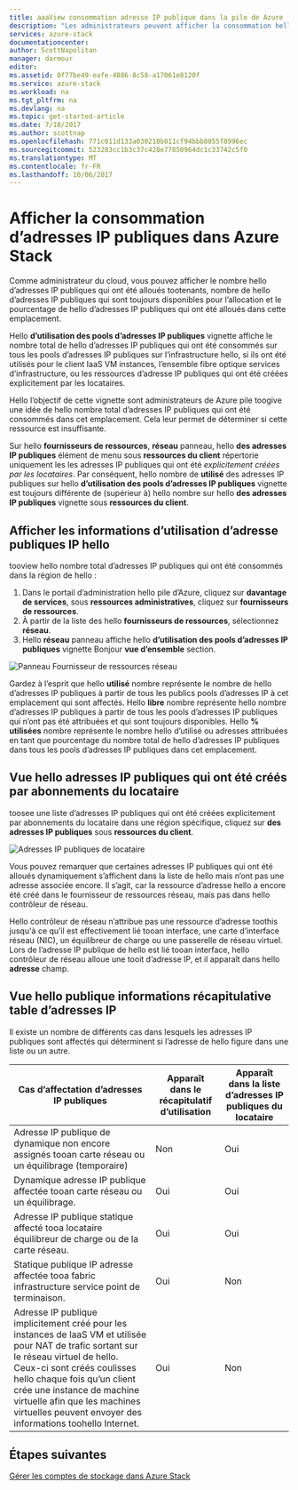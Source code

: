 ```yaml
---
title: aaaView consommation adresse IP publique dans la pile de Azure | Documents Microsoft
description: "Les administrateurs peuvent afficher la consommation hello d’adresses IP publiques dans une région"
services: azure-stack
documentationcenter: 
author: ScottNapolitan
manager: darmour
editor: 
ms.assetid: 0f77be49-eafe-4886-8c58-a17061e8120f
ms.service: azure-stack
ms.workload: na
ms.tgt_pltfrm: na
ms.devlang: na
ms.topic: get-started-article
ms.date: 7/18/2017
ms.author: scottnap
ms.openlocfilehash: 771c011d133a030218b011cf94bbb8055f8996ec
ms.sourcegitcommit: 523283cc1b3c37c428e77850964dc1c33742c5f0
ms.translationtype: MT
ms.contentlocale: fr-FR
ms.lasthandoff: 10/06/2017
---
```

# <a name="view-public-ip-address-consumption-in-azure-stack"></a>Afficher la consommation d’adresses IP publiques dans Azure Stack
Comme administrateur du cloud, vous pouvez afficher le nombre hello d’adresses IP publiques qui ont été alloués tootenants, nombre de hello d’adresses IP publiques qui sont toujours disponibles pour l’allocation et le pourcentage de hello d’adresses IP publiques qui ont été alloués dans cette emplacement.

Hello **d’utilisation des pools d’adresses IP publiques** vignette affiche le nombre total de hello d’adresses IP publiques qui ont été consommés sur tous les pools d’adresses IP publiques sur l’infrastructure hello, si ils ont été utilisés pour le client IaaS VM instances, l’ensemble fibre optique services d’infrastructure, ou les ressources d’adresse IP publiques qui ont été créées explicitement par les locataires.

Hello l’objectif de cette vignette sont administrateurs de Azure pile toogive une idée de hello nombre total d’adresses IP publiques qui ont été consommés dans cet emplacement. Cela leur permet de déterminer si cette ressource est insuffisante.

Sur hello **fournisseurs de ressources**, **réseau** panneau, hello **des adresses IP publiques** élément de menu sous **ressources du client** répertorie uniquement les les adresses IP publiques qui ont été *explicitement créées par les locataires*. Par conséquent, hello nombre de **utilisé** des adresses IP publiques sur hello **d’utilisation des pools d’adresses IP publiques** vignette est toujours différente de (supérieur à) hello nombre sur hello **des adresses IP publiques** vignette sous **ressources du client**.

## <a name="view-hello-public-ip-address-usage-information"></a>Afficher les informations d’utilisation d’adresse publiques IP hello
tooview hello nombre total d’adresses IP publiques qui ont été consommés dans la région de hello :

1. Dans le portail d’administration hello pile d’Azure, cliquez sur **davantage de services**, sous **ressources administratives**, cliquez sur **fournisseurs de ressources**.
2. À partir de la liste des hello **fournisseurs de ressources**, sélectionnez **réseau**.
3. Hello **réseau** panneau affiche hello **d’utilisation des pools d’adresses IP publiques** vignette Bonjour **vue d’ensemble** section.

![Panneau Fournisseur de ressources réseau](media/azure-stack-viewing-public-ip-address-consumption/image01.png)

Gardez à l’esprit que hello **utilisé** nombre représente le nombre de hello d’adresses IP publiques à partir de tous les publics pools d’adresses IP à cet emplacement qui sont affectés. Hello **libre** nombre représente hello nombre d’adresses IP publiques à partir de tous les pools d’adresses IP publiques qui n’ont pas été attribuées et qui sont toujours disponibles. Hello **% utilisées** nombre représente le nombre hello d’utilisé ou adresses attribuées en tant que pourcentage du nombre total de hello d’adresses IP publiques dans tous les pools d’adresses IP publiques dans cet emplacement.

## <a name="view-hello-public-ip-addresses-that-were-created-by-tenant-subscriptions"></a>Vue hello adresses IP publiques qui ont été créés par abonnements du locataire
toosee une liste d’adresses IP publiques qui ont été créées explicitement par abonnements du locataire dans une région spécifique, cliquez sur **des adresses IP publiques** sous **ressources du client**.

![Adresses IP publiques de locataire](media/azure-stack-viewing-public-ip-address-consumption/image02.png)

Vous pouvez remarquer que certaines adresses IP publiques qui ont été alloués dynamiquement s’affichent dans la liste de hello mais n’ont pas une adresse associée encore. Il s’agit, car la ressource d’adresse hello a encore été créé dans le fournisseur de ressources réseau, mais pas dans hello contrôleur de réseau.

Hello contrôleur de réseau n’attribue pas une ressource d’adresse toothis jusqu'à ce qu’il est effectivement lié tooan interface, une carte d’interface réseau (NIC), un équilibreur de charge ou une passerelle de réseau virtuel. Lors de l’adresse IP publique de hello est lié tooan interface, hello contrôleur de réseau alloue une tooit d’adresse IP, et il apparaît dans hello **adresse** champ.

## <a name="view-hello-public-ip-address-information-summary-table"></a>Vue hello publique informations récapitulative table d’adresses IP
Il existe un nombre de différents cas dans lesquels les adresses IP publiques sont affectés qui déterminent si l’adresse de hello figure dans une liste ou un autre.

| **Cas d’affectation d’adresses IP publiques** | **Apparaît dans le récapitulatif d’utilisation** | **Apparaît dans la liste d’adresses IP publiques du locataire** |
| --- | --- | --- |
| Adresse IP publique de dynamique non encore assignés tooan carte réseau ou un équilibrage (temporaire) |Non |Oui |
| Dynamique adresse IP publique affectée tooan carte réseau ou un équilibrage. |Oui |Oui |
| Adresse IP publique statique affecté tooa locataire équilibreur de charge ou de la carte réseau. |Oui |Oui |
| Statique publique IP adresse affectée tooa fabric infrastructure service point de terminaison. |Oui |Non |
| Adresse IP publique implicitement créé pour les instances de IaaS VM et utilisée pour NAT de trafic sortant sur le réseau virtuel de hello. Ceux-ci sont créés coulisses hello chaque fois qu’un client crée une instance de machine virtuelle afin que les machines virtuelles peuvent envoyer des informations toohello Internet. |Oui |Non |

## <a name="next-steps"></a>Étapes suivantes
[Gérer les comptes de stockage dans Azure Stack](azure-stack-manage-storage-accounts.md)